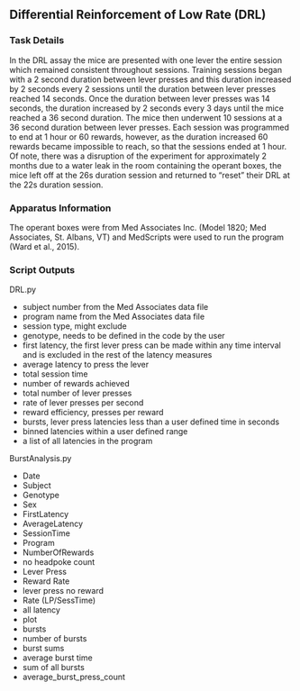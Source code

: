 ## Differential Reinforcement of Low Rate (DRL)
### Task Details
In the DRL assay the mice are presented with one lever the entire session which remained consistent throughout sessions. Training sessions began with a 2 second duration between lever presses and this duration increased by 2 seconds every 2 sessions until the duration between lever presses reached 14 seconds. Once the duration between lever presses was 14 seconds, the duration increased by 2 seconds every 3 days until the mice reached a 36 second duration. The mice then underwent 10 sessions at a 36 second duration between lever presses. Each session was programmed to end at 1 hour or 60 rewards, however, as the duration increased 60 rewards became impossible to reach, so that the sessions ended at 1 hour.  Of note, there was a disruption of the experiment for approximately 2 months due to a water leak in the room containing the operant boxes, the mice left off at the 26s duration session and returned to “reset” their DRL at the 22s duration session.
### Apparatus Information
The operant boxes were from Med Associates Inc. (Model 1820; Med Associates, St. Albans, VT) and MedScripts were used to run the program (Ward et al., 2015).
### Script Outputs
DRL.py
- subject number from the Med Associates data file
- program name from the Med Associates data file
- session type, might exclude
- genotype, needs to be defined in the code by the user
- first latency, the first lever press can be made within any time interval and is excluded in the rest of the latency measures
- average latency to press the lever
- total session time
- number of rewards achieved
- total number of lever presses
- rate of lever presses per second
- reward efficiency, presses per reward
- bursts, lever press latencies less than a user defined time in seconds
- binned latencies within a user defined range
- a list of all latencies in the program

BurstAnalysis.py
- Date
- Subject
- Genotype
- Sex
- FirstLatency
- AverageLatency
- SessionTime
- Program
- NumberOfRewards
- no headpoke count
- Lever Press
- Reward Rate
- lever press no reward
- Rate (LP/SessTime)
- all latency
- plot
- bursts
- number of bursts
- burst sums
- average burst time
- sum of all bursts
- average_burst_press_count

